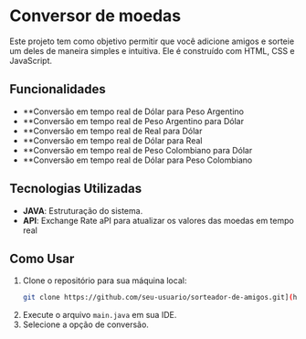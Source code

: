 # Conversor de moedas

Este projeto tem como objetivo permitir que você adicione amigos e sorteie um deles de maneira simples e intuitiva. Ele é construído com HTML, CSS e JavaScript.

## Funcionalidades

- **Conversão em tempo real de Dólar para Peso Argentino
- **Conversão em tempo real de Peso Argentino para Dólar
- **Conversão em tempo real de Real para Dólar
- **Conversão em tempo real de Dólar para Real
- **Conversão em tempo real de Peso Colombiano para Dólar
- **Conversão em tempo real de Dólar para Peso Colombiano

## Tecnologias Utilizadas

- **JAVA**: Estruturação do sistema.
- **API**: Exchange Rate aPI para atualizar os valores das moedas em tempo real

## Como Usar

1. Clone o repositório para sua máquina local:
   ```bash
   git clone https://github.com/seu-usuario/sorteador-de-amigos.git](https://github.com/ghscesario/Game-Amigo-Secreto
   ```
2. Execute o arquivo `main.java` em sua IDE.
3. Selecione a opção de conversão.
